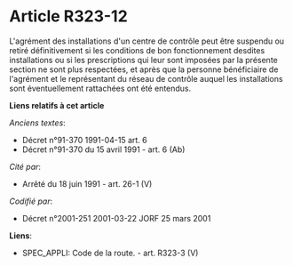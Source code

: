 # Article R323-12

L'agrément des installations d'un centre de contrôle peut être suspendu ou retiré définitivement si les conditions de bon
fonctionnement desdites installations ou si les prescriptions qui leur sont imposées par la présente section ne sont plus
respectées, et après que la personne bénéficiaire de l'agrément et le représentant du réseau de contrôle auquel les
installations sont éventuellement rattachées ont été entendus.

**Liens relatifs à cet article**

_Anciens textes_:

  - Décret n°91-370 1991-04-15 art. 6
  - Décret n°91-370 du 15 avril 1991 - art. 6 (Ab)

_Cité par_:

  - Arrêté du 18 juin 1991 - art. 26-1 (V)

_Codifié par_:

  - Décret n°2001-251 2001-03-22 JORF 25 mars 2001

**Liens**:

  - SPEC_APPLI: Code de la route. - art. R323-3 (V)

